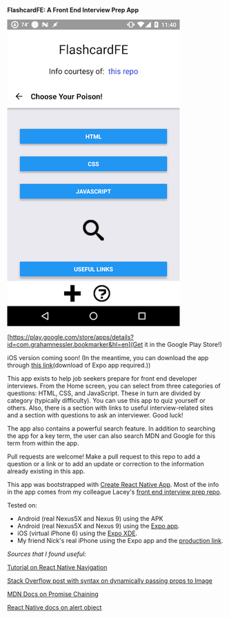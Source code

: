**FlashcardFE: A Front End Interview Prep App**

![Screenshot](images/flashcard-fe-phone-main.png)

[https://play.google.com/store/apps/details?id=com.grahamnessler.bookmarker&hl=en](Get it in the Google Play Store!)

iOS version coming soon! (In the meantime, you can download the app through [this link](https://expo.io/@gness1804/bookmarker)(download of Expo app required.))

This app exists to help job seekers prepare for front end developer interviews. From the Home screen, you can select from three categories of questions: HTML, CSS, and JavaScript. These in turn are divided by category (typically difficulty). You can use this app to quiz yourself or others. Also, there is a section with links to useful interview-related sites and a section with questions to ask an interviewer. Good luck!

The app also contains a powerful search feature. In addition to searching the app for a key term, the user can also search MDN and Google for this term from within the app.

Pull requests are welcome! Make a pull request to this repo to add a question or a link or to add an update or correction to the information already existing in this app.

This app was bootstrapped with [Create React Native App](https://github.com/react-community/create-react-native-app). Most of the info in the app comes from my colleague Lacey's [front end interview prep repo](https://github.com/lrknaff/frontend-interview-prep).

Tested on:
* Android (real Nexus5X and Nexus 9) using the APK
* Android (real Nexus5X and Nexus 9) using the [Expo app](https://expo.io/).
* iOS (virtual iPhone 6) using the [Expo XDE](https://docs.expo.io/versions/v15.0.0/introduction/installation.html).
* My friend Nick's real iPhone using the Expo app and the [production link](https://expo.io/@gness1804/bookmarker).

*Sources that I found useful:*

[Tutorial on React Native Navigation](https://reactnavigation.org/docs/intro/)

[Stack Overflow post with syntax on dynamically passing props to Image](https://stackoverflow.com/questions/29322973/whats-the-best-way-to-add-a-full-screen-background-image-in-react-native)

[MDN Docs on Promise Chaining](https://developer.mozilla.org/en-US/docs/Web/JavaScript/Reference/Global_Objects/Promise/then)

[React Native docs on alert object](https://facebook.github.io/react-native/docs/alert.html)
